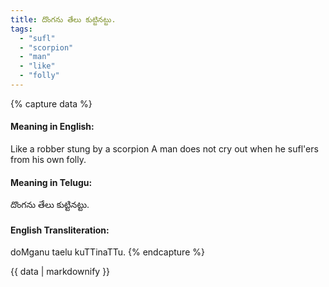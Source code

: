 ```yaml
---
title: దొంగను తేలు కుట్టినట్టు.
tags:
  - "sufl"
  - "scorpion"
  - "man"
  - "like"
  - "folly"
---
```


{% capture data %}
#### Meaning in English:
Like a robber stung by a scorpion
A man does not cry out when he sufl'ers from his own folly.

#### Meaning in Telugu:
దొంగను తేలు కుట్టినట్టు.

#### English Transliteration:
doMganu taelu kuTTinaTTu.
{% endcapture %}

<div class="notice">{{ data | markdownify }}</div>

